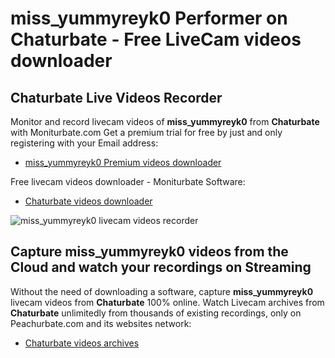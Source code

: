 # miss_yummyreyk0 Performer on Chaturbate - Free LiveCam videos downloader

## Chaturbate Live Videos Recorder

Monitor and record livecam videos of **miss_yummyreyk0** from **Chaturbate** with Moniturbate.com
Get a premium trial for free by just and only registering with your Email address:
* [miss_yummyreyk0 Premium videos downloader](https://moniturbate.com/request-demo-licence-key.html)

Free livecam videos downloader - Moniturbate Software:
* [Chaturbate videos downloader](https://moniturbate.com/moniturbate-download-software.html)

![miss_yummyreyk0 livecam videos recorder](https://peachurnet.com/templates/moniturbate-software.png)


## Capture miss_yummyreyk0 videos from the Cloud and watch your recordings on Streaming

Without the need of downloading a software, capture **miss_yummyreyk0** livecam videos from **Chaturbate** 100% online.
Watch Livecam archives from **Chaturbate** unlimitedly from thousands of existing recordings, only on Peachurbate.com and its websites network:
* [Chaturbate videos archives](https://peachurnet.com/)
